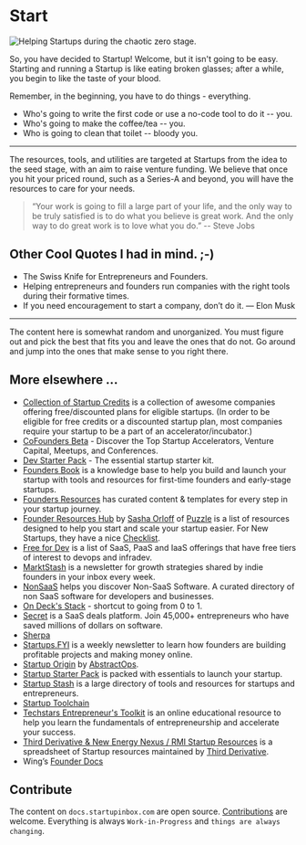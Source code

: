 # Start

![Helping Startups during the chaotic zero stage.](/assets/img/hero-1.jpg "Start")

So, you have decided to Startup! Welcome, but it isn't going to be easy. Starting and running a Startup is like eating broken glasses; after a while, you begin to like the taste of your blood.

Remember, in the beginning, you have to do things - everything.

- Who's going to write the first code or use a no-code tool to do it -- you.
- Who's going to make the coffee/tea -- you.
- Who is going to clean that toilet -- bloody you.

---

The resources, tools, and utilities are targeted at Startups from the idea to the seed stage, with an aim to raise venture funding. We believe that once you hit your priced round, such as a Series-A and beyond, you will have the resources to care for your needs.

> “Your work is going to fill a large part of your life, and the only way to be truly satisfied is to do what you believe is great work. And the only way to do great work is to love what you do.” -- Steve Jobs

## Other Cool Quotes I had in mind. ;-)

- The Swiss Knife for Entrepreneurs and Founders.
- Helping entrepreneurs and founders run companies with the right tools during their formative times.
- If you need encouragement to start a company, don’t do it. — Elon Musk

---

The content here is somewhat random and unorganized. You must figure out and pick the best that fits you and leave the ones that do not. Go around and jump into the ones that make sense to you right there.

## More elsewhere ...

- [Collection of Startup Credits](https://github.com/dakshshah96/awesome-startup-credits) is a collection of awesome companies offering free/discounted plans for eligible startups. (In order to be eligible for free credits or a discounted startup plan, most companies require your startup to be a part of an accelerator/incubator.)
- [CoFounders Beta](https://cofoundersbeta.com) - Discover the Top Startup Accelerators, Venture Capital, Meetups, and Conferences.
- [Dev Starter Pack](https://devstarterpack.io) - The essential startup starter kit.
- [Founders Book](https://foundersbook.co) is a knowledge base to help you build and launch your startup with tools and resources for first-time founders and early-stage startups.
- [Founders Resources](https://www.founderresources.io) has curated content & templates for every step in your startup journey.
- [Founder Resources Hub](https://ForEveryFounder.com) by [Sasha Orloff](https://www.linkedin.com/in/sashaorloff/) of [Puzzle](https://puzzle.io) is a list of resources designed to help you start and scale your startup easier. For New Startups, they have a nice [Checklist](https://foreveryfounder.com/new-startup-checklist).
- [Free for Dev](https://github.com/jixserver/free-for-dev) is a list of SaaS, PaaS and IaaS offerings that have free tiers of interest to devops and infradev.
- [MarktStash](https://marktstash.com) is a newsletter for growth strategies shared by indie founders in your inbox every week.
- [NonSaaS](https://nonsaas.com) helps you discover Non-SaaS Software. A curated directory of non SaaS software for developers and businesses.
- [On Deck's Stack](https://stack.beondeck.com) - shortcut to going from 0 to 1.
- [Secret](https://www.joinsecret.com) is a SaaS deals platform. Join 45,000+ entrepreneurs who have saved millions of dollars on software.
- [Sherpa](https://www.learnwithsherpa.com)
- [Startups.FYI](https://www.startups.fyi) is a weekly newsletter to learn how founders are building profitable projects and making money online.
- [Startup Origin](https://coda.io/@abstractops/origin-to-do-kanban) by [AbstractOps](https://www.abstractops.com).
- [Startup Starter Pack](https://startupstarterpack.com) is packed with essentials to launch your startup.
- [Startup Stash](https://startupstash.com) is a large directory of tools and resources for startups and entrepreneurs.
- [Startup Toolchain](https://startuptoolchain.com)
- [Techstars Entrepreneur's Toolkit](https://toolkit.techstars.com) is an online educational resource to help you learn the fundamentals of entrepreneurship and accelerate your success.
- [Third Derivative & New Energy Nexus / RMI Startup Resources](https://docs.google.com/spreadsheets/d/1mHj6rm_7pMThv6dcemgfpF8k1j5Cq7BiW33yAOo8WC0/) is a spreadsheet of Startup resources maintained by [Third Derivative](https://www.third-derivative.org).
- Wing’s [Founder Docs](https://www.wing.vc/docs)

## Contribute

The content on `docs.startupinbox.com` are open source. [Contributions](https://github.com/inboxstartup/docs/pulls) are welcome. Everything is always `Work-in-Progress` and `things are always changing`.